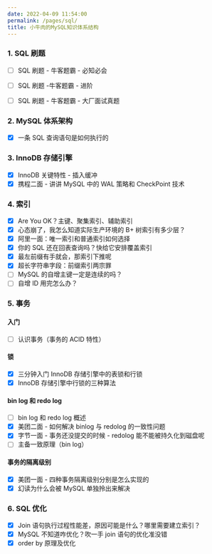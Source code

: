 ```yaml
---
date: 2022-04-09 11:54:00
permalink: /pages/sql/
title: 小牛肉的MySQL知识体系结构
---
```


### 1. SQL 刷题

- [ ] SQL 刷题 - 牛客题霸 - 必知必会

- [ ] SQL 刷题 -牛客题霸 - 进阶

- [ ] SQL 刷题 - 牛客题霸 - 大厂面试真题

### 2. MySQL 体系架构

- [x] 一条 SQL 查询语句是如何执行的

### 3. InnoDB 存储引擎

- [x] InnoDB 关键特性 - 插入缓冲
- [x] 携程二面 - 讲讲 MySQL 中的 WAL 策略和 CheckPoint 技术

### 4. 索引

- [x] Are You OK？主键、聚集索引、辅助索引
- [x] 心态崩了，我怎么知道实际生产环境的 B+ 树索引有多少层？
- [x] 阿里一面：唯一索引和普通索引如何选择
- [x] 你的 SQL 还在回表查询吗？快给它安排覆盖索引
- [x] 最左前缀有手就会，那索引下推呢
- [x] 超长字符串字段：前缀索引两宗罪
- [ ] MySQL 的自增主键一定是连续的吗？
- [ ] 自增 ID 用完怎么办？

### 5. 事务

#### 入门

- [ ] 认识事务（事务的 ACID 特性）

#### 锁

- [x] 三分钟入门 InnoDB 存储引擎中的表锁和行锁
- [x] InnoDB 存储引擎中行锁的三种算法

#### bin log 和 redo log

- [ ] bin log 和 redo log 概述
- [x] 美团二面 - 如何解决 binlog 与 redolog 的一致性问题
- [x] 字节一面 - 事务还没提交的时候 - redolog 能不能被持久化到磁盘呢
- [ ] 主备一致原理（bin log）

#### 事务的隔离级别

- [x] 美团一面 - 四种事务隔离级别分别是怎么实现的
- [x] 幻读为什么会被 MySQL 单独拎出来解决

### 6. SQL 优化

- [x] Join 语句执行过程性能差，原因可能是什么？哪里需要建立索引？
- [x] MySQL 不知道咋优化？吹一手 join 语句的优化准没错
- [x] order by 原理及优化
